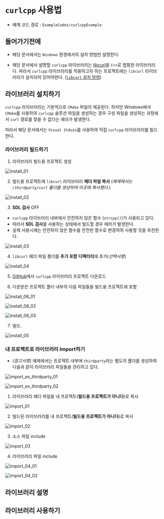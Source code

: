 # `curlcpp` 사용법

- 예제 코드 경로 : `ExampleCodes/curlcppExample`

## 들어가기전에

- 해당 문서에서는 `Windows` 환경에서의 설치 방법만 설명한다.

- 해당 문서에서 설명할 `curlcpp` 라이브러리는 [libcurl](https://github.com/curl/curl)을 `C++`로 랩핑한 라이브러리다. 따라서 `curlcpp` 라이브러리를 적용하고자 하는 프로젝트에는 `libcurl` 라이브러리가 설치되어 있어야한다. ([`libcurl` 설치 방법](~/Manuals/libcurl.md))

## 라이브러리 설치하기

`curlcpp` 라이브러리는 기본적으로 `CMake` 파일이 제공된다. 하지만 Windows에서 `CMake`를 사용하여 `curlcpp` 솔루션 파일을 생성하는 경우 구성 파일을 생성하는 과정에서 `curl` 경로를 찾을 수 없다는 에러가 발생한다.

따라서 해당 문서에서는 `Visual Stduio`를 사용하여 직접 `curlcpp` 라이브러리를 빌드한다.

### 라이브러리 빌드하기

1. 라이브러리 빌드용 프로젝트 생성

![install_01](../Images/curlcpp/install_01.png)

2. 빌드용 프로젝트에 `libcurl` 라이브러리 **헤더 파일 복사** (*예제에서는 `/thirdparty/curl` 폴더를 생성하여 이곳에 복사했다.*)

![install_02](../Images/curlcpp/install_02.png)

3. **SDL 검사** OFF 

- `curlcpp` 라이브러리 내부에서 안전하지 않은 함수 (*`strcpy()`*)가 사용되고 있다.
- 따라서 **SDL 검사**를 사용하는 상태에서 빌드할 경우 에러가 발생한다.
- 실제 사용시에는 안전하지 않은 함수를 안전한 함수로 변경하여 사용할 것을 추천한다.

![install_03](../Images/curlcpp/install_03.png)

4. `libcurl` 헤더 파일 폴더를 **추가 포함 디렉터리**에 추가(*선택사항*)

![install_04](../Images/curlcpp/install_04.png)

5. [GitHub](https://github.com/JosephP91/curlcpp)에서 `curlcpp` 라이브러리 프로젝트 다운로드

6. 다운받은 프로젝트 폴더 내부의 다음 파일들을 빌드용 프로젝트에 포함

![install_06_01](../Images/curlcpp/install_06_01.png)

![install_06_02](../Images/curlcpp/install_06_02.png)

![install_06_03](../Images/curlcpp/install_06_03.png)

7. 빌드.

![install_05](../Images/curlcpp/install_05.png)

### 내 프로젝트로 라이브러리 Import하기

- (*참고사항*) 예제에서는 프로젝트 내부에 `thirdparty`라는 별도의 폴더를 생성하여 다음과 같이 라이브러리 파일들을 관리하고 있다.

![import_ex_thirdparty_01](../Images/curlcpp/import_ex_thirdparty_01.png)

![import_ex_thirdparty_02](../Images/curlcpp/import_ex_thirdparty_02.png)

1. 라이브러리 헤더 파일을 내 프로젝트(**빌드용 프로젝트가 아니다**)로 복사

![import_01](../Images/curlcpp/import_01.png)

2. 빌드된 라이브러리를 내 프로젝트(**빌드용 프로젝트가 아니다**)로 복사

![import_02](../Images/curlcpp/import_02.png)

3. 소스 파일 include

![import_03](../Images/curlcpp/import_03.png)

4. 라이브러리 파일 include

![import_04_01](../Images/curlcpp/import_04_01.png)

![import_04_02](../Images/curlcpp/import_04_02.png)


## 라이브러리 설명



## 라이브러리 사용하기
